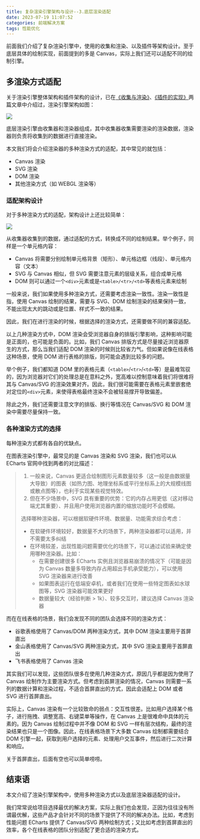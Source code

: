 ```yaml
---
title: 复杂渲染引擎架构与设计--3.底层渲染适配
date: 2023-07-19 11:07:52
categories: 前端解决方案
tags: 性能优化
---
```


前面我们介绍了复杂渲染引擎中，使用的收集和渲染、以及插件等架构设计。至于底层具体的绘制实现，前面提到的多是 Canvas，实际上我们还可以适配不同的绘制引擎。

<!--more-->

## 多渲染方式适配

关于渲染引擎整体架构和插件架构的设计，已在[《收集与渲染》](https://godbasin.github.io/front-end-playground/front-end-basic/render-engine/render-engine-render-and-collect.html)、[《插件的实现》](https://godbasin.github.io/front-end-playground/front-end-basic/render-engine/render-engine-plugin-design.html)两篇文章中介绍过，渲染引擎架构如图：

![](https://github-imglib-1255459943.cos.ap-chengdu.myqcloud.com/render-engine-plugin-design-1.jpg)

底层渲染引擎由收集器和渲染器组成，其中收集器收集需要渲染的渲染数据，渲染器则负责将收集到的数据进行直接渲染。

本文我们将会介绍渲染器的多种渲染方式的适配，其中常见的就包括：

- Canvas 渲染
- SVG 渲染
- DOM 渲染
- 其他渲染方式（如 WEBGL 渲染等）

### 适配架构设计

对于多种渲染方式的适配，架构设计上还比较简单：

![](https://github-imglib-1255459943.cos.ap-chengdu.myqcloud.com/render-engine-bottom-render-architecture-1.jpg)

从收集器收集到的数据，通过适配的方式，转换成不同的绘制结果。举个例子，同样是一个单元格内容：

- Canvas 将需要分别绘制单元格背景（矩形）、单元格边框（线段）、单元格内容（文本）
- SVG 与 Canvas 相似，但 SVG 需要注意元素的层级关系，组合成单元格
- DOM 则可以通过一个`<div>`元素或是`<table>/<tr>/<td>`等表格元素来绘制

一般来说，我们如果使用多种渲染方式，还需要考虑渲染一致性。渲染一致性是指，使用 Canvas 绘制的结果，需要与 SVG、DOM 绘制渲染的结果保持一致，不能出现太大的跳动或是位置、样式不一致的结果。

因此，我们在进行渲染的时候，根据选择的渲染方式，还需要做不同的兼容适配。

以上几种渲染方式中，DOM 渲染会受浏览器自身的排版引擎影响，这种影响可能是正面的，也可能是负面的。比如，我们 Canvas 排版方式是尽量接近浏览器原生的方式，那么当我们适配 DOM 渲染的时候则比较省力气。但如果说像在线表格这种场景，使用 DOM 进行表格的排版，则可能会遇到比较多的问题。

举个例子，我们都知道 DOM 里的表格元素（`<table>`/`<tr>`/`<td>`等）是最难驾驭的，因为浏览器对它们的处理总是在意料之外，宽高难以控制意味着我们将很难将其与 Canvas/SVG 的渲染效果对齐。因此，我们很可能需要在表格元素里嵌套绝对定位的`<div>`元素，来使得表格最终渲染不会被轻易撑开导致偏差。

除此之外，我们还需要注意文字的排版、换行等情况在 Canvas/SVG 和 DOM 渲染中需要尽量保持一致。

### 各种渲染方式的选择

每种渲染方式都有各自的优缺点。

在图表渲染引擎中，最常见的是 Canvas 渲染和 SVG 渲染，我们也可以从 ECharts 官网中找到两者的对比描述：

> 1. 一般来说，Canvas 更适合绘制图形元素数量较多（这一般是由数据量大导致）的图表（如热力图、地理坐标系或平行坐标系上的大规模线图或散点图等），也利于实现某些视觉特效。
> 2. 但在不少场景中，SVG 具有重要的优势：它的内存占用更低（这对移动端尤其重要）、并且用户使用浏览器内置的缩放功能时不会模糊。
>
> 选择哪种渲染器，可以根据软硬件环境、数据量、功能需求综合考虑：
>
> - 在软硬件环境较好，数据量不大的场景下，两种渲染器都可以适用，并不需要太多纠结
> - 在环境较差，出现性能问题需要优化的场景下，可以通过试验来确定使用哪种渲染器。比如：
>   - 在需要创建很多 ECharts 实例且浏览器易崩溃的情况下（可能是因为 Canvas 数量多导致内存占用超出手机承受能力），可以使用 SVG 渲染器来进行改善
>   - 如果图表运行在低端安卓机，或者我们在使用一些特定图表如水球图等，SVG 渲染器可能效果更好
>   - 数据量较大（经验判断 > 1k）、较多交互时，建议选择 Canvas 渲染器

而在在线表格的场景，我们会发现不同的团队会选择不同的渲染方式：

- 谷歌表格使用了 Canvas/DOM 两种渲染方式，其中 DOM 渲染主要用于首屏直出
- 金山表格使用了 Canvas/SVG 两种渲染方式，其中 SVG 渲染主要用于首屏直出
- 飞书表格使用了 Canvas 渲染

其实我们可以发现，这些团队很多在使用几种渲染方式，原因几乎都是因为使用了 Canvas 绘制作为主要渲染方式。但考虑到首屏渲染的情况，Canvas 则需要一系列的数据计算和渲染过程，不适合首屏直出的方式，因此会适配上 DOM 或者 SVG 进行首屏直出。

实际上，Canvas 渲染有一个比较致命的弱点：交互性很差。比如用户选择某个格子，进行拖拽、调整宽高、右键菜单等操作，在 Canvas 上是很难命中具体的元素的。因为 Canvas 绘制过程中并不像 DOM 和 SVG 一样有层次结构，最终的渲染结果也只是一个图像。因此，在线表格场景下大多数 Canvas 绘制都需要结合 DOM 引擎一起，获取到用户选择的元素、处理用户交互事件，然后进行二次计算和响应。

关于首屏直出，后面有空也可以简单唠唠。

## 结束语

本文介绍了渲染引擎架构中，使用多种渲染方式以及底层渲染器适配的设计。

我们常常说给项目选择最优的解决方案，实际上我们也会发现，正因为往往没有所谓最优解，这些产品才会针对不同的场景下提供了不同的解决办法。比如，考虑到性能问题 ECharts 提供了 Canvas/SVG 两种绘制方式；又比如考虑到首屏直出的效率，各个在线表格的团队分别适配了更合适的渲染方式。
